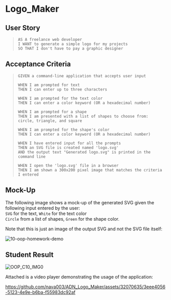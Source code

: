 # Logo_Maker

## User Story
> `AS A freelance web developer`  
> `I WANT to generate a simple logo for my projects`  
> `SO THAT I don't have to pay a graphic designer`

## Acceptance Criteria
> `GIVEN a command-line application that accepts user input`
> 
> `WHEN I am prompted for text`  
> `THEN I can enter up to three characters`
> 
> `WHEN I am prompted for the text color`  
> `THEN I can enter a color keyword (OR a hexadecimal number)`
> 
> `WHEN I am prompted for a shape`  
> `THEN I am presented with a list of shapes to choose from: circle, triangle, and square`
> 
> `WHEN I am prompted for the shape's color`  
> `THEN I can enter a color keyword (OR a hexadecimal number)`
>
> `WHEN I have entered input for all the prompts`  
> `THEN an SVG file is created named 'logo.svg'`  
> `AND the output text "Generated logo.svg" is printed in the command line`
>
> `WHEN I open the 'logo.svg' file in a browser`  
> `THEN I am shown a 300x200 pixel image that matches the criteria I entered`

## Mock-Up
The following image shows a mock-up of the generated SVG given the following input entered by the user:  
`SVG` for the text, `White` for the text color  
`Circle` from a list of shapes, `Green` for the shape color.  
  
Note that this is just an image of the output SVG and not the SVG file itself:

![10-oop-homework-demo](https://github.com/nava003/ADN_Logo_Maker/assets/32070635/4113e0e0-6166-450e-ad81-f65b37dc4b03)

## Student Result
![OOP_C10_IMG0](https://github.com/nava003/ADN_Logo_Maker/assets/32070635/cbe25a54-95e7-4cbc-92c7-ec275a0fa232)

Attached is a video player demonstrating the usage of the application:

https://github.com/nava003/ADN_Logo_Maker/assets/32070635/3eee4056-5123-4e9e-b6ba-f55983dc92af
